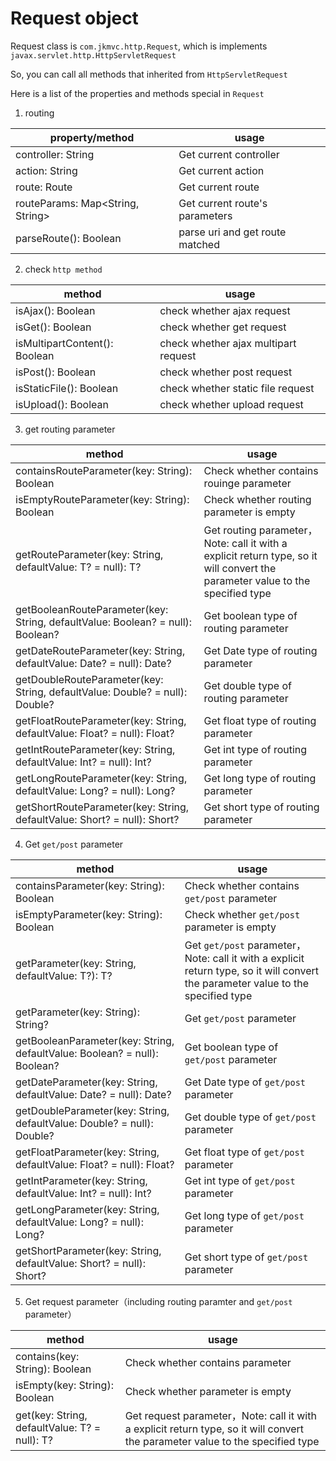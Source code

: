 # Request object

Request class is `com.jkmvc.http.Request`, which is implements `javax.servlet.http.HttpServletRequest`

So, you can call all methods that inherited from `HttpServletRequest`

Here is a list of the properties and methods special in `Request`

1. routing

property/method | usage
--- | ---
controller: String | Get current controller
action: String | Get current action
route: Route | Get current route
routeParams: Map<String, String> | Get current route's parameters
parseRoute(): Boolean | parse uri and get route matched


2. check `http method` 

method | usage
--- | ---
isAjax(): Boolean | check whether ajax request
isGet(): Boolean | check whether get request
isMultipartContent(): Boolean | check whether ajax multipart request
isPost(): Boolean | check whether post request
isStaticFile(): Boolean | check whether static file request
isUpload(): Boolean | check whether upload request

3. get routing parameter

method | usage
--- | ---
containsRouteParameter(key: String): Boolean | Check whether contains rouinge parameter
isEmptyRouteParameter(key: String): Boolean | Check whether routing parameter is empty
getRouteParameter(key: String, defaultValue: T? = null): T? | Get routing parameter，Note: call it with a explicit  return type, so it will convert the parameter value to the specified type
getBooleanRouteParameter(key: String, defaultValue: Boolean? = null): Boolean? | Get boolean type of routing parameter
getDateRouteParameter(key: String, defaultValue: Date? = null): Date? | Get Date type of routing parameter
getDoubleRouteParameter(key: String, defaultValue: Double? = null): Double? | Get double type of routing parameter
getFloatRouteParameter(key: String, defaultValue: Float? = null): Float? | Get float type of routing parameter
getIntRouteParameter(key: String, defaultValue: Int? = null): Int? | Get int type of routing parameter
getLongRouteParameter(key: String, defaultValue: Long? = null): Long? | Get long type of routing parameter
getShortRouteParameter(key: String, defaultValue: Short? = null): Short? | Get short type of routing parameter

4. Get `get/post` parameter

method | usage
--- | ---
containsParameter(key: String): Boolean | Check whether contains `get/post` parameter 
isEmptyParameter(key: String): Boolean | Check whether `get/post` parameter is empty
getParameter(key: String, defaultValue: T?): T? | Get `get/post` parameter，Note: call it with a explicit  return type, so it will convert the parameter value to the specified type
getParameter(key: String): String? | Get `get/post` parameter 
getBooleanParameter(key: String, defaultValue: Boolean? = null): Boolean? | Get boolean type of `get/post` parameter
getDateParameter(key: String, defaultValue: Date? = null): Date? | Get Date type of `get/post` parameter
getDoubleParameter(key: String, defaultValue: Double? = null): Double? | Get double type of `get/post` parameter
getFloatParameter(key: String, defaultValue: Float? = null): Float? | Get float type of `get/post` parameter
getIntParameter(key: String, defaultValue: Int? = null): Int? | Get int type of `get/post` parameter
getLongParameter(key: String, defaultValue: Long? = null): Long? | Get long type of `get/post` parameter
getShortParameter(key: String, defaultValue: Short? = null): Short? | Get short type of `get/post` parameter

5. Get request parameter（including routing paramter and `get/post` parameter）

method | usage
--- | ---
contains(key: String): Boolean | Check whether contains parameter
isEmpty(key: String): Boolean | Check whether parameter is empty
get(key: String, defaultValue: T? = null): T? | Get request parameter，Note: call it with a explicit  return type, so it will convert the parameter value to the specified type

